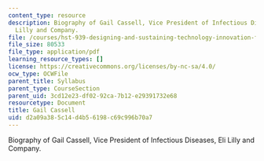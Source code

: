 ```yaml
---
content_type: resource
description: Biography of Gail Cassell, Vice President of Infectious Diseases, Eli
  Lilly and Company.
file: /courses/hst-939-designing-and-sustaining-technology-innovation-for-global-health-practice-spring-2008/d2a09a385c14d4b56198c69c996b70a7_gail_bio.pdf
file_size: 80533
file_type: application/pdf
learning_resource_types: []
license: https://creativecommons.org/licenses/by-nc-sa/4.0/
ocw_type: OCWFile
parent_title: Syllabus
parent_type: CourseSection
parent_uid: 3cd12e23-df02-92ca-7b12-e29391732e68
resourcetype: Document
title: Gail Cassell
uid: d2a09a38-5c14-d4b5-6198-c69c996b70a7
---
```

Biography of Gail Cassell, Vice President of Infectious Diseases, Eli Lilly and Company.